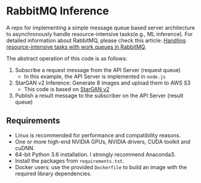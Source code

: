 # RabbitMQ Inference
A repo for implementing a simple message queue based server architecture to asynchronously handle resource-intensive tasks(e.g., ML inference). For detailed information about RabbitMQ, please check this article: [Handling resource-intensive tasks with work queues in RabbitMQ](https://www.cloudamqp.com/blog/work-queues-in-rabbitmq-for-resource-intensive-tasks.html).

The abstract operation of this code is as follows:
1. Subscribe a request message from the API Server (request queue)
    * In this example, the API Server is implemented in `node.js`
3. StarGAN v2 Inference: Generate 8 images and upload them to AWS S3
    * This code is based on [StarGAN v2](https://github.com/clovaai/stargan-v2)
4. Publish a result message to the subscriber on the API Server (result queue)

## Requirements
* Linux is recommended for performance and compatibility reasons.
* One or more high-end NVIDIA GPUs, NVIDIA drivers, CUDA toolkit and cuDNN.
* 64-bit Python 3.6 installation. I strongly recommend Anaconda3.
* Install the packages from `requirements.txt`.
* Docker users: use the provided `Dockerfile` to build an image with the required library dependencies.
